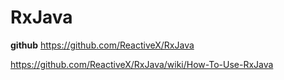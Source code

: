 # RxJava

**github**
https://github.com/ReactiveX/RxJava

https://github.com/ReactiveX/RxJava/wiki/How-To-Use-RxJava
